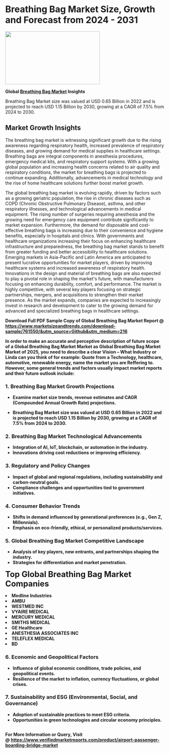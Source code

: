 <H1>Breathing Bag Market Size, Growth and Forecast from 2024 - 2031</H1><img class="aligncenter size-medium wp-image-584254" src="https://thirdeyenews.in/wp-content/uploads/2024/09/Global-Market-Research-300x168.jpeg" alt="" width="300" height="168" /><p><strong>Global&nbsp;<a href="https://www.marketsizeandtrends.com/download-sample/761550/&amp;utm_source=Github&utm_medium=216">Breathing Bag Market</a> Insights</strong></p><p>Breathing Bag Market size was valued at USD 0.65 Billion in 2022 and is projected to reach USD 1.15 Billion by 2030, growing at a CAGR of 7.5% from 2024 to 2030.</p><p><h2>Market Growth Insights</h2> <p>The breathing bag market is witnessing significant growth due to the rising awareness regarding respiratory health, increased prevalence of respiratory diseases, and growing demand for medical supplies in healthcare settings. Breathing bags are integral components in anesthesia procedures, emergency medical kits, and respiratory support systems. With a growing global population and increasing health concerns related to air quality and respiratory conditions, the market for breathing bags is projected to continue expanding. Additionally, advancements in medical technology and the rise of home healthcare solutions further boost market growth.</p> <p><strong></strong></p> <p>The global breathing bag market is evolving rapidly, driven by factors such as a growing geriatric population, the rise in chronic diseases such as COPD (Chronic Obstructive Pulmonary Disease), asthma, and other respiratory illnesses, and technological advancements in medical equipment. The rising number of surgeries requiring anesthesia and the growing need for emergency care equipment contribute significantly to market expansion. Furthermore, the demand for disposable and cost-effective breathing bags is increasing due to their convenience and hygiene benefits, especially in hospitals and clinics. With governments and healthcare organizations increasing their focus on enhancing healthcare infrastructure and preparedness, the breathing bag market stands to benefit from greater funding and better accessibility to healthcare solutions. Emerging markets in Asia-Pacific and Latin America are anticipated to present lucrative opportunities for market players, driven by improving healthcare systems and increased awareness of respiratory health. Innovations in the design and material of breathing bags are also expected to play a pivotal role in shaping the market's future, with manufacturers focusing on enhancing durability, comfort, and performance. The market is highly competitive, with several key players focusing on strategic partnerships, mergers, and acquisitions to strengthen their market presence. As the market expands, companies are expected to increasingly invest in research and development to cater to the growing demand for advanced and specialized breathing bags in healthcare settings.</p> <p><strong></p><p><span class=""><strong>Download Full PDF Sample Copy of Global Breathing Bag Market Report</strong> @ <a href="https://www.marketsizeandtrends.com/download-sample/761550/&amp;utm_source=Github&utm_medium=216" target="_blank">https://www.marketsizeandtrends.com/download-sample/761550/&amp;utm_source=Github&utm_medium=216</a></span></p><p>In order to make an accurate and perceptive description of future scope of a Global&nbsp;Breathing Bag Market Market as Global&nbsp;Breathing Bag Market Market of 2025, you need to describe a clear Vision &ndash; What Industry or Linda can you think of for example: Quote from a Technology, healthcare, automotive, renewable energy, name the market you are Reffering to. However, some general trends and factors usually impact market reports and their future outlook include:</p><h3>1.&nbsp;<strong>Breathing Bag Market Growth Projections</strong></h3><ul><li>Examine market size trends, revenue estimates and CAGR (Compounded Annual Growth Rate) projections.</li><li><p>Breathing Bag Market size was valued at USD 0.65 Billion in 2022 and is projected to reach USD 1.15 Billion by 2030, growing at a CAGR of 7.5% from 2024 to 2030.</p></li></ul><h3>2.&nbsp;<strong>Breathing Bag Market Technological Advancements</strong></h3><ul><li>Integration of AI, IoT, blockchain, or automation in the industry.</li><li>Innovations driving cost reductions or improving efficiency.</li></ul><h3>3.&nbsp;<strong>Regulatory and Policy Changes</strong></h3><ul><li>Impact of global and regional regulations, including sustainability and carbon-neutral goals.</li><li>Compliance challenges and opportunities tied to government initiatives.</li></ul><h3>4.&nbsp;<strong>Consumer Behavior Trends</strong></h3><ul><li>Shifts in demand influenced by generational preferences (e.g., Gen Z, Millennials).</li><li>Emphasis on eco-friendly, ethical, or personalized products/services.</li></ul><h3>5.&nbsp;<strong>Global Breathing Bag Market Competitive Landscape</strong></h3><ul><li>Analysis of key players, new entrants, and partnerships shaping the industry.</li><li>Strategies for differentiation and market penetration.</li></ul><p data-pm-slice="1 1 []"><span style="color: inherit; font-family: inherit; font-size: 25px;">Top Global Breathing Bag Market Companies</span></p><div class="" data-test-id=""><p><li>Medline Industries</li><li> AMBU</li><li> WESTMED INC</li><li> VYAIRE MEDICAL</li><li> MERCURY MEDICAL</li><li> SMITHS MEDICAL</li><li> GE Healthcare</li><li> ANESTHESIA ASSOCIATES INC</li><li> TELEFLEX MEDICAL</li><li> BD</li></p></div><h3>6.&nbsp;<strong>Economic and Geopolitical Factors</strong></h3><ul><li>Influence of global economic conditions, trade policies, and geopolitical events.</li><li>Resilience of the market to inflation, currency fluctuations, or global crises.</li></ul><h3>7.&nbsp;<strong>Sustainability and ESG (Environmental, Social, and Governance)</strong></h3><ul><li>Adoption of sustainable practices to meet ESG criteria.</li><li>Opportunities in green technologies and circular economy principles.</li></ul><h2><strong style="font-size: 14px;">For More Information or Query, Visit @&nbsp;</strong><a style="background-color: #ffffff; font-size: 14px;" href="https://www.marketsizeandtrends.com/report/breathing-bag-market/" target="_blank">https://www.verifiedmarketreports.com/product/airport-passenger-boarding-bridge-market</a></h2>
